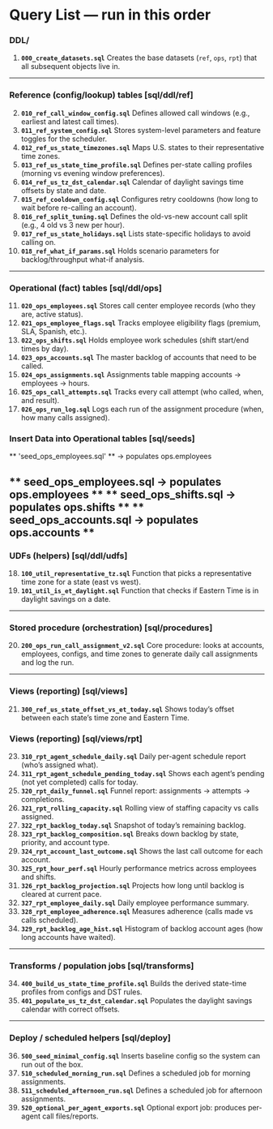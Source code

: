 
# Query List — run in this order

### DDL/
1. **`000_create_datasets.sql`**
   Creates the base datasets (`ref`, `ops`, `rpt`) that all subsequent objects live in.

---

### Reference (config/lookup) tables [sql/ddl/ref]


2. **`010_ref_call_window_config.sql`**
   Defines allowed call windows (e.g., earliest and latest call times).
3. **`011_ref_system_config.sql`**
   Stores system-level parameters and feature toggles for the scheduler.
4. **`012_ref_us_state_timezones.sql`**
   Maps U.S. states to their representative time zones.
5. **`013_ref_us_state_time_profile.sql`**
   Defines per-state calling profiles (morning vs evening window preferences).
6. **`014_ref_us_tz_dst_calendar.sql`**
   Calendar of daylight savings time offsets by state and date.
7. **`015_ref_cooldown_config.sql`**
   Configures retry cooldowns (how long to wait before re-calling an account).
8. **`016_ref_split_tuning.sql`**
   Defines the old-vs-new account call split (e.g., 4 old vs 3 new per hour).
9. **`017_ref_us_state_holidays.sql`**
   Lists state-specific holidays to avoid calling on.
10. **`018_ref_what_if_params.sql`**
    Holds scenario parameters for backlog/throughput what-if analysis.

---

### Operational (fact) tables [sql/ddl/ops]

11. **`020_ops_employees.sql`**
    Stores call center employee records (who they are, active status).
12. **`021_ops_employee_flags.sql`**
    Tracks employee eligibility flags (premium, SLA, Spanish, etc.).
13. **`022_ops_shifts.sql`**
    Holds employee work schedules (shift start/end times by day).
14. **`023_ops_accounts.sql`**
    The master backlog of accounts that need to be called.
15. **`024_ops_assignments.sql`**
    Assignments table mapping accounts → employees → hours.
16. **`025_ops_call_attempts.sql`**
    Tracks every call attempt (who called, when, and result).
17. **`026_ops_run_log.sql`**
    Logs each run of the assignment procedure (when, how many calls assigned).

### Insert Data into Operational tables [sql/seeds]

** 'seed_ops_employees.sql' ** → populates ops.employees

** seed_ops_employees.sql → populates ops.employees **
** seed_ops_shifts.sql → populates ops.shifts ** 
** seed_ops_accounts.sql → populates ops.accounts ** 
---

### UDFs (helpers) [sql/ddl/udfs]

18. **`100_util_representative_tz.sql`**
    Function that picks a representative time zone for a state (east vs west).
19. **`101_util_is_et_daylight.sql`**
    Function that checks if Eastern Time is in daylight savings on a date.

---

### Stored procedure (orchestration) [sql/procedures]

20. **`200_ops_run_call_assignment_v2.sql`**
    Core procedure: looks at accounts, employees, configs, and time zones to generate daily call assignments and log the run.

---

### Views (reporting) [sql/views]

21. **`300_ref_us_state_offset_vs_et_today.sql`**
    Shows today’s offset between each state’s time zone and Eastern Time.

### Views (reporting) [sql/views/rpt]
23. **`310_rpt_agent_schedule_daily.sql`**
    Daily per-agent schedule report (who’s assigned what).
24. **`311_rpt_agent_schedule_pending_today.sql`**
    Shows each agent’s pending (not yet completed) calls for today.
25. **`320_rpt_daily_funnel.sql`**
    Funnel report: assignments → attempts → completions.
26. **`321_rpt_rolling_capacity.sql`**
    Rolling view of staffing capacity vs calls assigned.
27. **`322_rpt_backlog_today.sql`**
    Snapshot of today’s remaining backlog.
28. **`323_rpt_backlog_composition.sql`**
    Breaks down backlog by state, priority, and account type.
29. **`324_rpt_account_last_outcome.sql`**
    Shows the last call outcome for each account.
30. **`325_rpt_hour_perf.sql`**
    Hourly performance metrics across employees and shifts.
31. **`326_rpt_backlog_projection.sql`**
    Projects how long until backlog is cleared at current pace.
32. **`327_rpt_employee_daily.sql`**
    Daily employee performance summary.
33. **`328_rpt_employee_adherence.sql`**
    Measures adherence (calls made vs calls scheduled).
34. **`329_rpt_backlog_age_hist.sql`**
    Histogram of backlog account ages (how long accounts have waited).

---

### Transforms / population jobs [sql/transforms]

34. **`400_build_us_state_time_profile.sql`**
    Builds the derived state-time profiles from configs and DST rules.
35. **`401_populate_us_tz_dst_calendar.sql`**
    Populates the daylight savings calendar with correct offsets.

---

### Deploy / scheduled helpers [sql/deploy]

36. **`500_seed_minimal_config.sql`**
    Inserts baseline config so the system can run out of the box.
37. **`510_scheduled_morning_run.sql`**
    Defines a scheduled job for morning assignments.
38. **`511_scheduled_afternoon_run.sql`**
    Defines a scheduled job for afternoon assignments.
39. **`520_optional_per_agent_exports.sql`**
    Optional export job: produces per-agent call files/reports.


